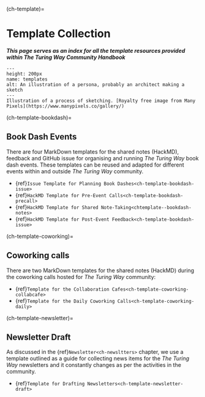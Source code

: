 (ch-template)=
# Template Collection

***This page serves as an index for all the template resources provided within The Turing Way Community Handbook***

```{figure} ../figures/templates.png
---
height: 200px
name: templates
alt: An illustration of a persona, probably an architect making a sketch
---
Illustration of a process of sketching. [Royalty free image from Many Pixels](https://www.manypixels.co/gallery/)
```

(ch-template-bookdash)=
## Book Dash Events

There are four MarkDown templates for the shared notes (HackMD), feedback and GitHub issue for organising and running _The Turing Way_ book dash events.
These templates can be reused and adapted for different events within and outside _The Turing Way_ community.

- {ref}`Issue Template for Planning Book Dashes<ch-template-bookdash-issue>`
- {ref}`HackMD Template for Pre-Event Calls<ch-template-bookdash-precall>`
- {ref}`HackMD Template for Shared Note-Taking<chtemplate--bookdash-notes>`
- {ref}`HackMD Template for Post-Event Feedback<ch-template-bookdash-issue>`

(ch-template-coworking)=
## Coworking calls

There are two MarkDown templates for the shared notes (HackMD) during the coworking calls hosted for _The Turing Way_ community:

- {ref}`Template for the Collaboration Cafes<ch-template-coworking-collabcafe>`
- {ref}`Template for the Daily Coworking Calls<ch-template-coworking-daily>`

(ch-template-newsletter)=
## Newsletter Draft

As discussed in the {ref}`Newsletter<ch-newsltters>` chapter, we use a template outlined as a guide for collecting news items for the _The Turing Way_ newsletters and it constantly changes as per the activities in the community.

- {ref}`Template for Drafting Newsletters<ch-template-newsletter-draft>`
